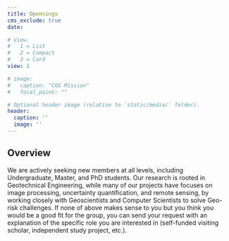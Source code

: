 ```yaml
---
title: Opennings
cms_exclude: true
date: 

# View.
#   1 = List
#   2 = Compact
#   3 = Card
view: 1

# image:
#   caption: "CGG Mission"
#   focal_point: ""

# Optional header image (relative to `static/media/` folder).
header:
  caption: ''
  image: ''
---
```

## Overview

We are actively seeking new members at all levels, including Undergraduate, Master, and PhD students. Our research is rooted in Geotechnical Engineering, while many of our projects have focuses on image processing, uncertainty quantification, and remote sensing, by working closely with Geoscientists and Computer Scientists to solve Geo-risk challenges. If none of above makes sense to you but you think you would be a good fit for the group, you can send your request with an explanation of the specific role you are interested in (self-funded visiting scholar, independent study project, etc.).
